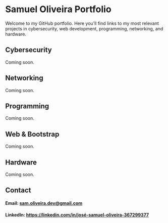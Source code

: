 # Samuel Oliveira Portfolio

Welcome to my GitHub portfolio. Here you’ll find links to my most relevant projects in cybersecurity, web development, programming, networking, and hardware.

## Cybersecurity

Coming soon.

## Networking

Coming soon.

## Programming

Coming soon.

## Web & Bootstrap

Coming soon.

## Hardware

Coming soon.

## Contact

#### Email: sam.oliveira.dev@gmail.com <br>
#### LinkedIn: https://linkedin.com/in/josé-samuel-oliveira-367299377
